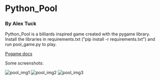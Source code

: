 # Python_Pool
### By Alex Tuck

Python_Pool is a billiards inspired game created with the pygame library.
Install the libraries in requirements.txt ("pip install -r requirements.txt") and run pool_game.py to play.

[Pygame docs](https://www.pygame.org/docs/)

Some screenshots:

![pool_img1](https://user-images.githubusercontent.com/38407259/50710932-42ab5280-1021-11e9-98db-056f16b17440.PNG)
![pool_img2](https://user-images.githubusercontent.com/38407259/50710936-46d77000-1021-11e9-9902-f226f2b50970.PNG)
![pool_img3](https://user-images.githubusercontent.com/38407259/50710939-4939ca00-1021-11e9-8e5f-b8e79dd45860.PNG)
